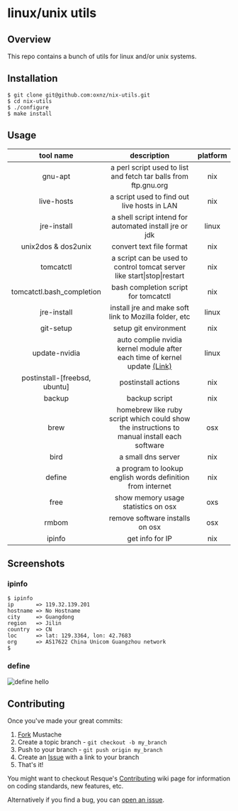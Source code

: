 # linux/unix utils

## Overview
This repo contains a bunch of utils for linux and/or unix systems.

## Installation

```
$ git clone git@github.com:oxnz/nix-utils.git
$ cd nix-utils
$ ./configure
$ make install
```

## Usage

tool name | description | platform
:--------:|:-----------:|:--------:
gnu-apt | a perl script used to list and fetch tar balls from ftp.gnu.org | nix
live-hosts | a script used to find out live hosts in LAN | nix
jre-install | a shell script intend for automated install jre or jdk | linux
unix2dos & dos2unix | convert text file format | nix
tomcatctl | a script can be used to control tomcat server like start\|stop\|restart| nix
tomcatctl.bash\_completion | bash completion script for tomcatctl | nix
jre-install | install jre and make soft link to Mozilla folder, etc | linux
git-setup | setup git environment | nix
update-nvidia | auto complie nvidia kernel module after each time of kernel update [(Link)](http://ubuntuforums.org/showthread.php?t=835573) | linux
postinstall-[freebsd, ubuntu] | postinstall actions | nix
backup | backup script | nix
brew | homebrew like ruby script which could show the instructions to manual install each software | osx
bird | a small dns server | nix
define | a program to lookup english words definition from internet | nix
free | show memory usage statistics on osx | oxs
rmbom | remove software installs on osx | osx
ipinfo | get info for IP | nix

## Screenshots

### ipinfo

```
$ ipinfo
ip       => 119.32.139.201
hostname => No Hostname
city     => Guangdong
region   => Jilin
country  => CN
loc      => lat: 129.3364, lon: 42.7683
org      => AS17622 China Unicom Guangzhou network
$
```

### define

![define hello](./define.png "define hello")

## Contributing

Once you've made your great commits:

1. [Fork][fk] Mustache
2. Create a topic branch - `git checkout -b my_branch`
3. Push to your branch - `git push origin my_branch`
4. Create an [Issue][is] with a link to your branch
5. That's it!

You might want to checkout Resque's [Contributing][cb] wiki page for information
on coding standards, new features, etc.

Alternatively if you find a bug, you can [open an issue][is].



[cb]: http://wiki.github.com/oxnz/nix-utils/contributing
[fk]: http://help.github.com/forking/
[is]: https://github.com/oxnz/nix-utils/issues
